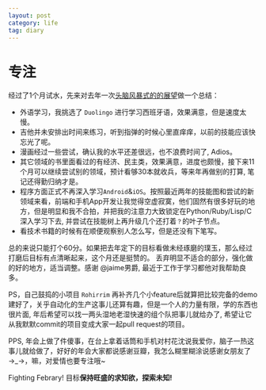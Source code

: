 ```yaml
---
layout: post
category: life
tag: diary
---
```


专注
===

经过了1个月试水，先来对去年一次[头脑风暴式的的展望](http://www.soasme.com/2012/12/30/some-simple-thoughts/)做一个总结：

+ 外语学习，我挑选了 `Duolingo` 进行学习西班牙语，效果满意，但是速度太慢。
+ 吉他并未安排出时间来练习，听到指弹的时候心里直痒痒，以前的技能应该快忘光了呢。
+ 漫画经过一些尝试，确认我的水平还差很远，也不浪费时间了, Adios。
+ 其它领域的书里面看过的有经济、民主类，效果满意，进度也颇慢，接下来11个月可以继续尝试别的领域，预计看够30本就收兵，等来年再做别的打算, 笔记还得勤归纳才是。
+ 程序方面正式不再深入学习`Android`&`iOS`。按照最近两年的技能图和尝试的新领域来看，前端和手机App开发让我觉得空虚寂寞，他们固然有很多好玩的地方，但是明显和我不合拍，并把我的注意力大致锁定在Python/Ruby/Lisp/C深入学习下去, 并尝试在技能树上再升级几个还打着`？`的叶子节点。
+ 看技术书籍的时候有在顺便观察别人怎么写，但是还没有下笔写。

总的来说只能打个60分。如果把去年定下的目标看做未经琢磨的璞玉，那么经过打磨后目标有点清晰起来，这个月还是挺赞的。
丢弃明显不适合的部分，强化做的好的地方，适当调整。感谢 @jaime男爵, 最近于工作于学习都他对我帮助良多。

PS，自己鼓捣的小项目 `Rohirrim` 再补齐几个小feature后就算把比较完备的demo建好了，关乎自动化的生产这事儿还算有趣，但是一个人的力量有限，学的东西也很片面, 年后希望可以找一两头湿地老湿快速的组个队把事儿就给办了, 希望让它从我默默commit的项目变成大家一起pull request的项目。

PPS, 年会上做了件傻事，在台上拿着话筒和手机对村花沈说我爱你，脑子一热这事儿就给做了，好好的年会大家都说感谢豆瓣，我怎么糊里糊涂说感谢女朋友了 →_→，嘛，对爱情也要专注哦~

Fighting Febrary!
目标**保持旺盛的求知欲，探索未知!**

